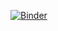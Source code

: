 [![Binder](https://mybinder.org/badge_logo.svg)](https://mybinder.org/v2/gh/Sabrecht/CS590-Class/tree/Python-(SB)/Python)


